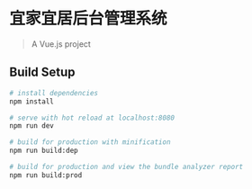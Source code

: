 <!--
 * @Author: your name
 * @Date: 2019-12-06 11:41:12
 * @LastEditTime: 2019-12-19 15:28:54
 * @LastEditors: your name
 * @Description: In User Settings Edit
 * @FilePath: \com-ejej-admin-dev-env\README.md
 -->
# 宜家宜居后台管理系统

> A Vue.js project

## Build Setup

``` bash
# install dependencies
npm install

# serve with hot reload at localhost:8080
npm run dev

# build for production with minification
npm run build:dep

# build for production and view the bundle analyzer report
npm run build:prod
```

